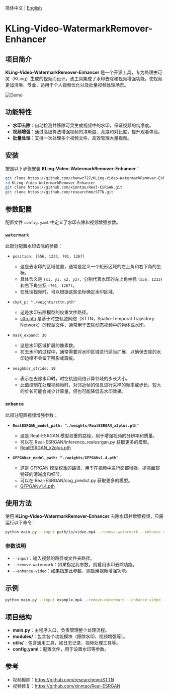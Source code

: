 简体中文 | [English](README.md)

# KLing-Video-WatermarkRemover-Enhancer

## 项目简介

**KLing-Video-WatermarkRemover-Enhancer** 是一个开源工具，专为处理由可灵（KLing）生成的视频而设计。该工具集成了水印去除和视频增强功能，使视频更加清晰、专业，适用于个人视频优化以及批量视频处理场景。

![Demo](demo.webp)

## 功能特性

- **水印去除**：自动检测并移除可灵生成视频中的水印，保证视频的纯净度。
- **视频增强**：通过高级算法增强视频的清晰度、亮度和对比度，提升观看体验。
- **批量处理**：支持一次处理多个视频文件，高效管理大量视频。

## 安装

按照以下步骤安装 **KLing-Video-WatermarkRemover-Enhancer**：

```bash
git clone https://github.com/chenwr727/KLing-Video-WatermarkRemover-Enhancer.git
cd KLing-Video-WatermarkRemover-Enhancer
git clone https://github.com/xinntao/Real-ESRGAN.git
git clone https://github.com/researchmm/STTN.git
```

## 参数配置

配置文件 `config.yaml` 中定义了水印去除和视频增强参数。

### `watermark`
此部分配置水印去除的参数：

- `position: [556, 1233, 701, 1267]`
  - 这是去水印的区域位置，通常是定义一个矩形区域的左上角和右下角的坐标。
  - 具体含义是 `(x1, y1, x2, y2)`，分别代表水印的左上角坐标 `(556, 1233)` 和右下角坐标 `(701, 1267)`。
  - 在处理视频时，可以根据这些坐标确定水印区域。

- `ckpt_p: "./weights/sttn.pth"`
  - 这是水印去除模型的权重文件路径。
  - [sttn.pth](https://drive.google.com/file/d/1ZAMV8547wmZylKRt5qR_tC5VlosXD4Wv/view?usp=sharing) 是基于时空轨迹网络（STTN，Spatio-Temporal Trajectory Network）的模型文件，通常用于去除动态视频中的物体或水印。

- `mask_expand: 30`
  - 这是水印区域扩展的像素数。
  - 在去水印的过程中，通常需要对水印区域进行适当扩展，以确保去除的水印边缘不会留下残影或瑕疵。

- `neighbor_stride: 10`
  - 表示在去除水印时，时空轨迹网络计算邻域的步长大小。
  - 此值控制在处理视频帧时，对邻近帧的信息进行采样的频率或步长。较大的步长可能会减少计算量，但也可能降低去水印效果。

### `enhance`
此部分配置视频增强参数：

- **`RealESRGAN_model_path: "./weights/RealESRGAN_x2plus.pth"`**
  - 这是 Real-ESRGAN 模型权重的路径，用于增强视频的分辨率和质量。
  - 可以在 Real-ESRGAN/inference_realesrgan.py 获取更多的模型。
  - [RealESRGAN_x2plus.pth](https://github.com/xinntao/Real-ESRGAN/releases/download/v0.2.1/RealESRGAN_x2plus.pth)

- **`GFPGANer_model_path: "./weights/GFPGANv1.4.pth"`**
  - 这是 GFPGAN 模型权重的路径，用于在视频中进行面部增强，提高面部特征的清晰度和细节。
  - 可以在 Real-ESRGAN/cog_predict.py 获取更多的模型。
  - [GFPGANv1.4.pth](https://github.com/TencentARC/GFPGAN/releases/download/v1.3.0/GFPGANv1.4.pth)

## 使用方法

使用 **KLing-Video-WatermarkRemover-Enhancer** 去除水印并增强视频，只需运行以下命令：

```bash
python main.py --input path/to/video.mp4 --remove-watermark --enhance-video
```

### 参数说明

- `--input`：输入视频的路径或文件夹路径。
- `--remove-watermark`：如果指定此参数，则启用水印去除功能。
- `--enhance-video`：如果指定此参数，则启用视频增强功能。

## 示例

```bash
python main.py --input example.mp4 --remove-watermark --enhance-video
```

## 项目结构

- **main.py**：主程序入口，负责管理整个处理流程。
- **modules/**：包含各个功能模块（擦除水印、视频增强等）。
- **utils/**：包含通用工具，如日志记录、视频处理工具等。
- **config.yaml**：配置文件，用于设置水印等参数。

## 参考
- 视频擦除：https://github.com/researchmm/STTN
- 视频修复：https://github.com/xinntao/Real-ESRGAN
